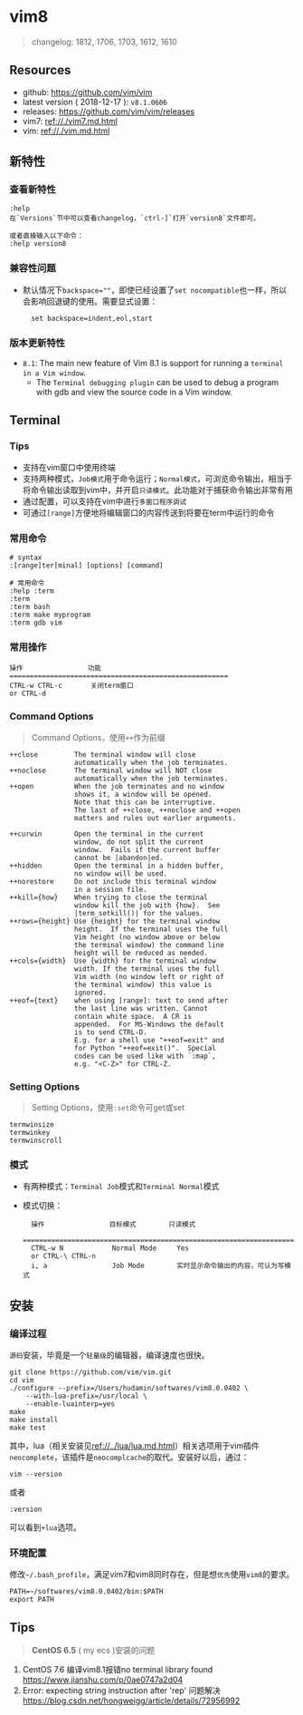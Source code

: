 # vim8

> changelog: 1812, 1706, 1703, 1612, 1610

## Resources

* github: <https://github.com/vim/vim>
* latest version ( 2018-12-17 ): `v8.1.0606`
* releases: <https://github.com/vim/vim/releases>
* vim7: <ref://./vim7.md.html>
* vim: <ref://./vim.md.html>



## 新特性


### 查看新特性

    :help
    在`Versions`节中可以查看changelog，`ctrl-]`打开`version8`文件即可。

    或者直接输入以下命令：
    :help version8



### 兼容性问题

* 默认情况下`backspace=""`，即使已经设置了`set nocompatible`也一样，所以会影响回退键的使用。需要显式设置：

        set backspace=indent,eol,start


### 版本更新特性
        
* `8.1`: The main new feature of Vim 8.1 is support for running a `terminal in a Vim window`.
    * The `Terminal debugging plugin` can be used to debug a program with gdb and view the source code in a Vim window.




## Terminal

### Tips

* 支持在vim窗口中使用终端
* 支持两种模式，`Job模式`用于命令运行；`Normal模式`，可浏览命令输出，相当于将命令输出读取到vim中，并开启`只读模式`。此功能对于捕获命令输出非常有用
* 通过配置，可以支持在vim中进行`多窗口程序调试`
* 可通过`[range]`方便地将编辑窗口的内容传送到将要在term中运行的命令


### 常用命令

    # syntax
    :[range]ter[minal] [options] [command]

    # 常用命令
    :help :term
    :term
    :term bash
    :term make myprogram
    :term gdb vim

### 常用操作

    操作                功能
    ======================================================
    CTRL-w CTRL-c       关闭term窗口
    or CTRL-d



### Command Options

> Command Options，使用`++`作为前缀
    
    ++close         The terminal window will close
                    automatically when the job terminates.
    ++noclose       The terminal window will NOT close
                    automatically when the job terminates.
    ++open          When the job terminates and no window
                    shows it, a window will be opened.
                    Note that this can be interruptive.
                    The last of ++close, ++noclose and ++open
                    matters and rules out earlier arguments.

    ++curwin        Open the terminal in the current
                    window, do not split the current
                    window.  Fails if the current buffer
                    cannot be |abandon|ed.
    ++hidden        Open the terminal in a hidden buffer,
                    no window will be used.
    ++norestore     Do not include this terminal window
                    in a session file.
    ++kill={how}    When trying to close the terminal
                    window kill the job with {how}.  See
                    |term_setkill()| for the values.
    ++rows={height} Use {height} for the terminal window
                    height.  If the terminal uses the full
                    Vim height (no window above or below
                    the terminal window) the command line
                    height will be reduced as needed.
    ++cols={width}  Use {width} for the terminal window
                    width. If the terminal uses the full
                    Vim width (no window left or right of
                    the terminal window) this value is
                    ignored.
    ++eof={text}    when using [range]: text to send after
                    the last line was written. Cannot
                    contain white space.  A CR is
                    appended.  For MS-Windows the default
                    is to send CTRL-D.
                    E.g. for a shell use "++eof=exit" and
                    for Python "++eof=exit()".  Special
                    codes can be used like with `:map`,
                    e.g. "<C-Z>" for CTRL-Z.



### Setting Options

> Setting Options，使用`:set`命令可get或set

    termwinsize
    termwinkey
    termwinscroll



### 模式

* 有两种模式：`Terminal Job`模式和`Terminal Normal`模式
* 模式切换：

        操作                目标模式        只读模式  
        =========================================================================
        CTRL-w N            Normal Mode     Yes
        or CTRL-\ CTRL-n   
        i, a                Job Mode        实时显示命令输出的内容，可认为写模式






## 安装


### 编译过程

`源码`安装，毕竟是一个`轻量级`的编辑器，编译速度也很快。

    git clone https://github.com/vim/vim.git
    cd vim
    ./configure --prefix=/Users/hudamin/softwares/vim8.0.0402 \
        --with-lua-prefix=/usr/local \
        --enable-luainterp=yes
    make
    make install
    make test

其中，lua（相关安装见<ref://../lua/lua.md.html>）相关选项用于vim插件`neocomplete`，该插件是`neocomplcache`的取代。安装好以后，通过：

    vim --version

或者

    :version

可以看到`+lua`选项。


### 环境配置

修改`~/.bash_profile`，满足vim7和vim8同时存在，但是想`优先`使用`vim8`的要求。

    PATH=~/softwares/vim8.0.0402/bin:$PATH
    export PATH




## Tips

> **CentOS 6.5** ( my ecs )安装的问题
1. CentOS 7.6 编译vim8.1报错no terminal library found <https://www.jianshu.com/p/0ae0747a2d04>
2. Error: expecting string instruction after 'rep' 问题解决 <https://blog.csdn.net/hongweigg/article/details/72956992>




